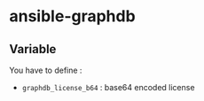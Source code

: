# ansible-graphdb

## Variable

You have to define :

- `graphdb_license_b64` : base64 encoded license
